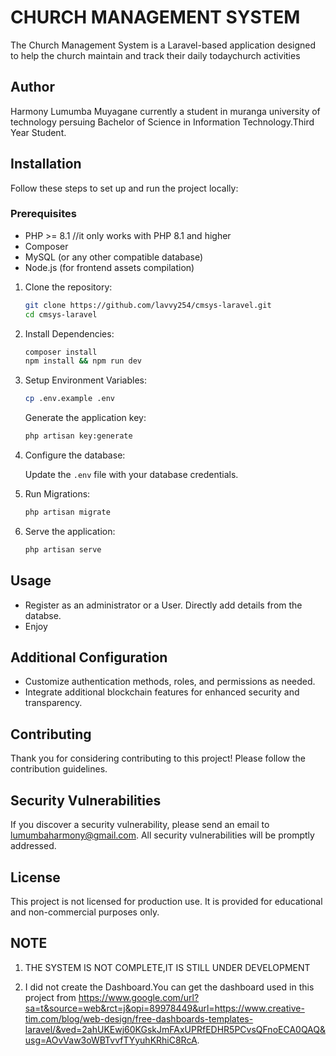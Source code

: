 # CHURCH MANAGEMENT SYSTEM

The Church Management System is a Laravel-based application designed to help the church maintain and track their daily todaychurch activities

## Author 

Harmony Lumumba Muyagane currently a student in muranga university of technology persuing Bachelor of Science in Information Technology.Third Year Student.

## Installation

Follow these steps to set up and run the project locally:

### Prerequisites

- PHP >= 8.1 //it only works with PHP 8.1 and higher
- Composer
- MySQL (or any other compatible database)
- Node.js (for frontend assets compilation)

1. Clone the repository:

   ```bash
   git clone https://github.com/lavvy254/cmsys-laravel.git
   cd cmsys-laravel
   ```

2. Install Dependencies:

   ```bash
   composer install
   npm install && npm run dev
   ```

3. Setup Environment Variables:

   ```bash
   cp .env.example .env
   ```

   Generate the application key:

   ```bash
   php artisan key:generate
   ```

4. Configure the database:

   Update the `.env` file with your database credentials.

5. Run Migrations:

   ```bash
   php artisan migrate
   ```

6. Serve the application:

   ```bash
   php artisan serve
   ```

## Usage

- Register as an administrator or a User. Directly add details from the databse.
- Enjoy

## Additional Configuration

- Customize authentication methods, roles, and permissions as needed.
- Integrate additional blockchain features for enhanced security and transparency.

## Contributing

Thank you for considering contributing to this project! Please follow the contribution guidelines.

## Security Vulnerabilities

If you discover a security vulnerability, please send an email to lumumbaharmony@gmail.com. All security vulnerabilities will be promptly addressed.

## License

This project is not licensed for production use. It is provided for educational and non-commercial purposes only.

## NOTE

1. THE SYSTEM IS NOT COMPLETE,IT IS STILL UNDER DEVELOPMENT

2. I did not create the Dashboard.You can get the dashboard used in this project from https://www.google.com/url?sa=t&source=web&rct=j&opi=89978449&url=https://www.creative-tim.com/blog/web-design/free-dashboards-templates-laravel/&ved=2ahUKEwj60KGskJmFAxUPRfEDHR5PCvsQFnoECA0QAQ&usg=AOvVaw3oWBTvvfTYyuhKRhiC8RcA. 